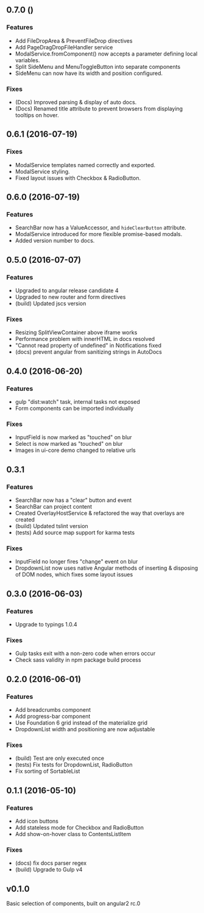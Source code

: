 ## 0.7.0 ()
### Features
* Add FileDropArea & PreventFileDrop directives
* Add PageDragDropFileHandler service
* ModalService.fromComponent() now accepts a parameter defining local variables.
* Split SideMenu and MenuToggleButton into separate components
* SideMenu can now have its width and position configured.
### Fixes
* (Docs) Improved parsing & display of auto docs.
* (Docs) Renamed title attribute to prevent browsers from displaying tooltips on hover.

## 0.6.1 (2016-07-19)
### Fixes
* ModalService templates named correctly and exported.
* ModalService styling.
* Fixed layout issues with Checkbox & RadioButton.

## 0.6.0 (2016-07-19)
### Features
* SearchBar now has a ValueAccessor, and `hideClearButton` attribute.
* ModalService introduced for more flexible promise-based modals.
* Added version number to docs.

## 0.5.0 (2016-07-07)
### Features
* Upgraded to angular release candidate 4
* Upgraded to new router and form directives
* (build) Updated jscs version

### Fixes
* Resizing SplitViewContainer above iframe works
* Performance problem with innerHTML in docs resolved 
* "Cannot read property of undefined" in Notifications fixed
* (docs) prevent angular from sanitizing strings in AutoDocs

## 0.4.0 (2016-06-20)
### Features
* gulp "dist:watch" task, internal tasks not exposed
* Form components can be imported individually

### Fixes
* InputField is now marked as "touched" on blur
* Select is now marked as "touched" on blur
* Images in ui-core demo changed to relative urls

## 0.3.1
### Features 
* SearchBar now has a "clear" button and event
* SearchBar can project content
* Created OverlayHostService & refactored the way that overlays are created
* (build) Updated tslint version
* (tests) Add source map support for karma tests

### Fixes
* InputField no longer fires "change" event on blur
* DropdownList now uses native Angular methods of inserting & disposing of DOM nodes, which fixes some layout issues

## 0.3.0 (2016-06-03)

### Features
* Upgrade to typings 1.0.4

### Fixes
* Gulp tasks exit with a non-zero code when errors occur
* Check sass validity in npm package build process

## 0.2.0 (2016-06-01)

### Features
* Add breadcrumbs component
* Add progress-bar component
* Use Foundation 6 grid instead of the materialize grid
* DropdownList width and positioning are now adjustable

### Fixes
* (build) Test are only executed once
* (tests) Fix tests for DropdownList, RadioButton
* Fix sorting of SortableList


## 0.1.1 (2016-05-10)

### Features
* Add icon buttons
* Add stateless mode for Checkbox and RadioButton
* Add show-on-hover class to ContentsListItem

### Fixes
* (docs) fix docs parser regex
* (build) Upgrade to Gulp v4


## v0.1.0
Basic selection of components, built on angular2 rc.0

